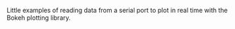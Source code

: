 Little examples of reading data from a serial port to plot in real time with the Bokeh plotting library.
